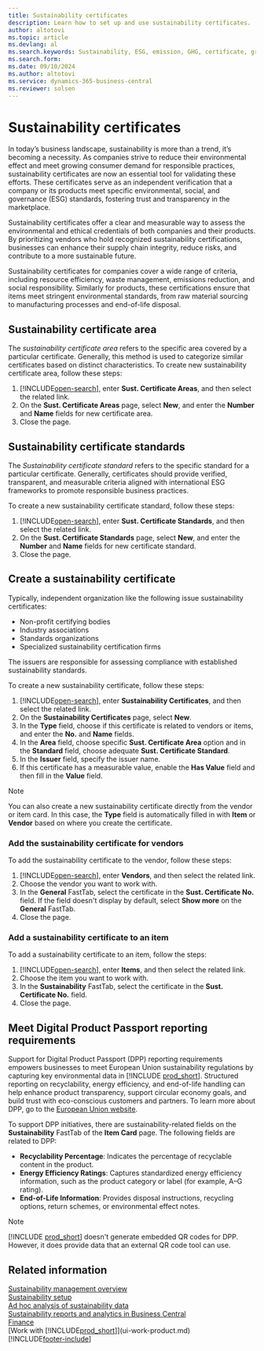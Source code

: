 ```yaml
---
title: Sustainability certificates
description: Learn how to set up and use sustainability certificates.
author: altotovi
ms.topic: article
ms.devlang: al
ms.search.keywords: Sustainability, ESG, emission, GHG, certificate, green
ms.search.form: 
ms.date: 09/10/2024
ms.author: altotovi
ms.service: dynamics-365-business-central
ms.reviewer: solsen
---
```


# Sustainability certificates

In today’s business landscape, sustainability is more than a trend, it’s becoming a necessity. As companies strive to reduce their environmental effect and meet growing consumer demand for responsible practices, sustainability certificates are now an essential tool for validating these efforts. These certificates serve as an independent verification that a company or its products meet specific environmental, social, and governance (ESG) standards, fostering trust and transparency in the marketplace.  

Sustainability certificates offer a clear and measurable way to assess the environmental and ethical credentials of both companies and their products. By prioritizing vendors who hold recognized sustainability certifications, businesses can enhance their supply chain integrity, reduce risks, and contribute to a more sustainable future.

Sustainability certificates for companies cover a wide range of criteria, including resource efficiency, waste management, emissions reduction, and social responsibility. Similarly for products, these certifications ensure that items meet stringent environmental standards, from raw material sourcing to manufacturing processes and end-of-life disposal.

## Sustainability certificate area

The *sustainability certificate area* refers to the specific area covered by a particular certificate. Generally, this method is used to categorize similar certificates based on distinct characteristics. To create new sustainability certificate area, follow these steps:

1. [!INCLUDE[open-search](includes/open-search.md)], enter **Sust. Certificate Areas**, and then select the related link.
2. On the **Sust. Certificate Areas** page, select **New**, and enter the **Number** and **Name** fields for new certificate area.
3. Close the page.

## Sustainability certificate standards

The *Sustainability certificate standard* refers to the specific standard for a particular certificate. Generally, certificates should provide verified, transparent, and measurable criteria aligned with international ESG frameworks to promote responsible business practices.

To create a new sustainability certificate standard, follow these steps:

1. [!INCLUDE[open-search](includes/open-search.md)], enter **Sust. Certificate Standards**, and then select the related link.
2. On the **Sust. Certificate Standards** page, select **New**, and enter the **Number** and **Name** fields for new certificate standard.
3. Close the page.  

## Create a sustainability certificate

Typically, independent organization like the following issue sustainability certificates:
  
* Non-profit certifying bodies
* Industry associations
* Standards organizations
* Specialized sustainability certification firms

The issuers are responsible for assessing compliance with established sustainability standards.

To create a new sustainability certificate, follow these steps:  

1. [!INCLUDE[open-search](includes/open-search.md)], enter **Sustainability Certificates**, and then select the related link.
2. On the **Sustainability Certificates** page, select **New**.
3. In the **Type** field, choose if this certificate is related to vendors or items, and enter the **No.** and **Name** fields.
4. In the **Area** field, choose specific **Sust. Certificate Area** option and in the **Standard** field, choose adequate **Sust. Certificate Standard**.
5. In the **Issuer** field, specify the issuer name.
6. If this certificate has a measurable value, enable the **Has Value** field and then fill in the **Value** field.

> [!NOTE]
> You can also create a new sustainability certificate directly from the vendor or item card. In this case, the **Type** field is automatically filled in with **Item** or **Vendor** based on where you create the certificate.

### Add the sustainability certificate for vendors

To add the sustainability certificate to the vendor, follow these steps:

1. [!INCLUDE[open-search](includes/open-search.md)], enter **Vendors**, and then select the related link.
2. Choose the vendor you want to work with.
3. In the **General** FastTab, select the certificate in the **Sust. Certificate No.** field. If the field doesn't display by default, select **Show more** on the **General** FastTab.
4. Close the page.  

### Add a sustainability certificate to an item

To add a sustainability certificate to an item, follow the steps:

1. [!INCLUDE[open-search](includes/open-search.md)], enter **Items**, and then select the related link.
2. Choose the item you want to work with.
3. In the **Sustainability** FastTab, select the certificate in the **Sust. Certificate No.** field. 
4. Close the page.

## Meet Digital Product Passport reporting requirements

Support for Digital Product Passport (DPP) reporting requirements empowers businesses to meet European Union sustainability regulations by capturing key environmental data in [!INCLUDE [prod_short](includes/prod_short.md)]. Structured reporting on recyclability, energy efficiency, and end-of-life handling can help enhance product transparency, support circular economy goals, and build trust with eco-conscious customers and partners. To learn more about DPP, go to the [European Union website](https://go.microsoft.com/fwlink/?linkid=2334243).

To support DPP initiatives, there are sustainability-related fields on the **Sustainability** FastTab of the **Item Card** page. The following fields are related to DPP:

* **Recyclability Percentage**: Indicates the percentage of recyclable content in the product.
* **Energy Efficiency Ratings**: Captures standardized energy efficiency information, such as the product category or label (for example, A–G rating).
* **End-of-Life Information**: Provides disposal instructions, recycling options, return schemes, or environmental effect notes.

> [!NOTE]
> [!INCLUDE [prod_short](includes/prod_short.md)] doesn't generate embedded QR codes for DPP. However, it does provide data that an external QR code tool can use.

## Related information

[Sustainability management overview](finance-manage-sustainability.md)  
[Sustainability setup](finance-sustainability-setup.md)  
[Ad hoc analysis of sustainability data](ad-hoc-analysis-sustainability.md)  
[Sustainability reports and analytics in Business Central](sustainability-reports.md)  
[Finance](finance.md)  
[Work with [!INCLUDE[prod_short](includes/prod_short.md)]](ui-work-product.md)  
[!INCLUDE[footer-include](includes/footer-banner.md)]
